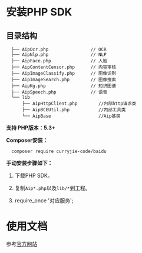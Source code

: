 # 安装PHP SDK

## 目录结构
```
  ├── AipOcr.php                // OCR
  ├── AipNlp.php                // NLP
  ├── AipFace.php               // 人脸
  ├── AipContentCensor.php      // 内容审核
  ├── AipImageClassify.php      // 图像识别
  ├── AipImageSearch.php        // 图像搜索
  ├── AipKg.php                 // 知识图谱
  ├── AipSpeech.php             // 语音
  └── lib
      ├── AipHttpClient.php        //内部http请求类
      ├── AipBCEUtil.php           //内部工具类
      └── AipBase                  //Aip基类
```

**支持 PHP版本：5.3+**

**Composer安装：**

```
  composer require curryjie-code/baidu
```

**手动安装步骤如下：**

1. 下载PHP SDK。

2. 复制```Aip*.php```以及```lib/*```到工程。

3. require_once '对应服务';


# 使用文档

参考[官方网站](http://ai.baidu.com/docs#/Begin/top)
